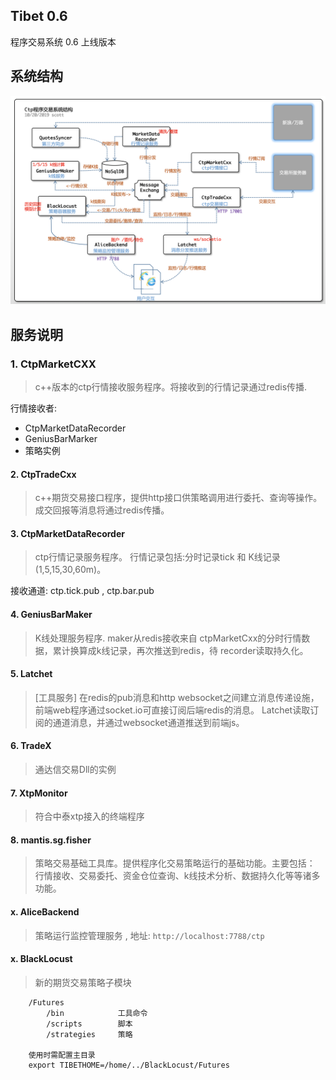 


## Tibet 0.6

程序交易系统 0.6 上线版本

系统结构
---
![avatar](Docs/TibetArchDiagram091020.png)

服务说明
-----

### 1. CtpMarketCXX

>   c++版本的ctp行情接收服务程序。将接收到的行情记录通过redis传播.

   行情接收者:
   * CtpMarketDataRecorder
   * GeniusBarMarker
   * 策略实例

#### 2. CtpTradeCxx

>   c++期货交易接口程序，提供http接口供策略调用进行委托、查询等操作。成交回报等消息将通过redis传播。


#### 3. CtpMarketDataRecorder
>   ctp行情记录服务程序。 行情记录包括:分时记录tick  和 K线记录 (1,5,15,30,60m)。

   接收通道: ctp.tick.pub , ctp.bar.pub

#### 4. GeniusBarMaker
>   K线处理服务程序. maker从redis接收来自 ctpMarketCxx的分时行情数据，累计换算成k线记录，再次推送到redis，待 recorder读取持久化。


#### 5. Latchet
> [工具服务] 在redis的pub消息和http websocket之间建立消息传递设施，前端web程序通过socket.io可直接订阅后端redis的消息。
Latchet读取订阅的通道消息，并通过websocket通道推送到前端js。


#### 6. TradeX
> 通达信交易Dll的实例

#### 7. XtpMonitor
> 符合中泰xtp接入的终端程序

#### 8. mantis.sg.fisher
> 策略交易基础工具库。提供程序化交易策略运行的基础功能。主要包括： 行情接收、交易委托、资金仓位查询、k线技术分析、数据持久化等等诸多功能。

#### x. AliceBackend
> 策略运行监控管理服务 , 地址: `http://localhost:7788/ctp`

#### x. BlackLocust
> 新的期货交易策略子模块
```text
    /Futures
        /bin            工具命令
        /scripts        脚本    
        /strategies     策略

    使用时需配置主目录
    export TIBETHOME=/home/../BlackLocust/Futures
```
